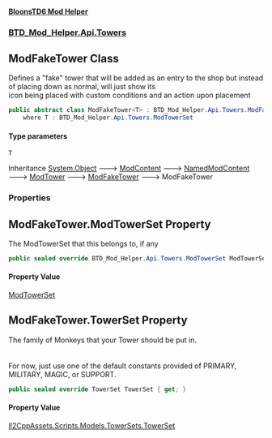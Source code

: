 #### [BloonsTD6 Mod Helper](README.md 'README')
### [BTD_Mod_Helper.Api.Towers](README.md#BTD_Mod_Helper.Api.Towers 'BTD_Mod_Helper.Api.Towers')

## ModFakeTower<T> Class

Defines a "fake" tower that will be added as an entry to the shop but instead of placing down as normal, will just show its  
icon being placed with custom conditions and an action upon placement

```csharp
public abstract class ModFakeTower<T> : BTD_Mod_Helper.Api.Towers.ModFakeTower
    where T : BTD_Mod_Helper.Api.Towers.ModTowerSet
```
#### Type parameters

<a name='BTD_Mod_Helper.Api.Towers.ModFakeTower_T_.T'></a>

`T`

Inheritance [System.Object](https://docs.microsoft.com/en-us/dotnet/api/System.Object 'System.Object') &#129106; [ModContent](BTD_Mod_Helper.Api.ModContent.md 'BTD_Mod_Helper.Api.ModContent') &#129106; [NamedModContent](BTD_Mod_Helper.Api.NamedModContent.md 'BTD_Mod_Helper.Api.NamedModContent') &#129106; [ModTower](BTD_Mod_Helper.Api.Towers.ModTower.md 'BTD_Mod_Helper.Api.Towers.ModTower') &#129106; [ModFakeTower](BTD_Mod_Helper.Api.Towers.ModFakeTower.md 'BTD_Mod_Helper.Api.Towers.ModFakeTower') &#129106; ModFakeTower<T>
### Properties

<a name='BTD_Mod_Helper.Api.Towers.ModFakeTower_T_.ModTowerSet'></a>

## ModFakeTower<T>.ModTowerSet Property

The ModTowerSet that this belongs to, if any

```csharp
public sealed override BTD_Mod_Helper.Api.Towers.ModTowerSet ModTowerSet { get; }
```

#### Property Value
[ModTowerSet](BTD_Mod_Helper.Api.Towers.ModTowerSet.md 'BTD_Mod_Helper.Api.Towers.ModTowerSet')

<a name='BTD_Mod_Helper.Api.Towers.ModFakeTower_T_.TowerSet'></a>

## ModFakeTower<T>.TowerSet Property

The family of Monkeys that your Tower should be put in.  
<br/>  
For now, just use one of the default constants provided of PRIMARY, MILITARY, MAGIC, or SUPPORT.

```csharp
public sealed override TowerSet TowerSet { get; }
```

#### Property Value
[Il2CppAssets.Scripts.Models.TowerSets.TowerSet](https://docs.microsoft.com/en-us/dotnet/api/Il2CppAssets.Scripts.Models.TowerSets.TowerSet 'Il2CppAssets.Scripts.Models.TowerSets.TowerSet')
